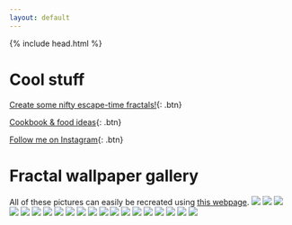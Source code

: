 ```yaml
---
layout: default
---
```

{% include head.html %}

# Cool stuff
[Create some nifty escape-time fractals!](fractals){: .btn}

[Cookbook & food ideas](food){: .btn}

[Follow me on Instagram](https://www.instagram.com/nat.han_solo.mon){: .btn}

# Fractal wallpaper gallery
All of these pictures can easily be recreated using [this webpage](fractals).
![](gallery/Bonkers.png)
![](gallery/Faeryflower.png)
![](gallery/Huh.png)
![](gallery/Zesty%20heartache.png)
![](gallery/Heh.png)
![](gallery/Creepy%20chaos.png)
![](gallery/Gourmet%20cabbage.png)
![](gallery/Beet%20colored%20fractal.png)
![](gallery/Soul-suffocating%20sorrow.png)
![](gallery/Heart.png)
![](gallery/Withering%20sanity.png)
![](gallery/Adrenaline-inducing%20despair.png)
![](gallery/Lightning.png)
![](gallery/Rgrhgrhaghhagrhahrharehber.png)
![](gallery/Zvvvzzxvzxzxvzxbnzxvzbfzfzxfzbfb.png)
![](gallery/Wallpaper.png)
![](gallery/Wonk.png)
![](gallery/Devil%27s%20foot%20lettuce.png)
![](gallery/Wack.png)
![](gallery/Rachel%27s%20colorscheme.png)
